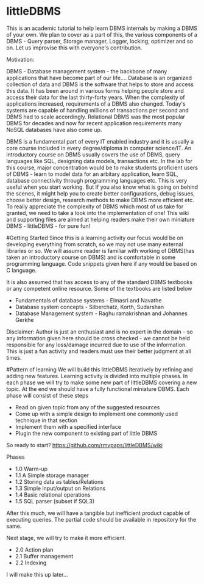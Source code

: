 # littleDBMS

This is an academic tutorial to help learn DBMS internals by making a DBMS of your own. We plan to cover as a part of this, the various components of a DBMS - Query parser, Storage manager, Logger, locking, optimizer and so on. Let us improvise this with everyone's contribution.

Motivation:

DBMS - Database management system  - the backbone of many applications that have become part of our life.... Database is an organized collection of data and DBMS is the software that helps to store and access this data. It has been around in various forms helping people store and access their data for the last thirty-forty years. When the complexity of applications increased, requirements of a DBMS also changed. Today's systems are capable of handling millions of transactions per second and DBMS had to scale accordingly. Relational DBMS was the most popular DBMS for decades and now for recent application requirements many NoSQL databases have also come up.

DBMS is a fundamental part of every IT enabled industry and it is usually a core course included in every degree/diploma in computer science/IT. An introductory course on DBMS usually covers the use of DBMS, query languages like SQL, designing data models, transactions etc. In the lab for this course, major concentration would be to make students proficient users of DBMS - learn to model data for an arbitary application, learn SQL, database connectivity through programming languages etc. This is very useful when you start working. But If you also know what is going on behind the scenes, it might help you to create better configurations, debug issues, choose better design, research methods to make DBMS more efficient  etc. To really appreciate the complexity of DBMS which most of us take for granted, we need to take a look into the implementation of one! This wiki and supporting files are aimed at helping readers make their own miniature DBMS - littleDBMS - for pure fun! 


#Getting Started
Since this is a learning activity our focus would be on developing everything from scratch, so we may not use many external libraries or so. We will assume reader is familiar with working of DBMS(has taken an introductory course on DBMS) and is comfortable in some programming language. Code snippets given here if any would be based on C language.
	
It is also assumed that has access to any of the standard DBMS textbooks or any competent online resource. Some of the textbooks are listed below
- Fundamentals of database systems - Elmasri and Navathe
- Database system concepts - Silberchatz, Korth, Sudarshan
- Database Management system - Raghu ramakrishnan and Johannes Gerkhe


Disclaimer: Author is just an enthusiast and is no expert in the domain - so any information given here should be cross checked - we cannot be held responsible for any loss/damage incurred due to use of the information. This is just a fun activity and readers must use their better judgment at all times. 


#Pattern of learning
We will build this littleDBMS iteratively by refining and adding new features. Learning activity is divided into multiple phases. In each phase we will try to make some new part of littleDBMS covering a new topic. At the end we should have a fully functional miniature DBMS.
Each phase will consist of these steps
- Read on given topic from any of the suggested resources
- Come up with a simple design to implement one commonly used technique in that section
- Implement them with a specified interface
- Plugin the new component to existing part of little DBMS

So ready to start? https://github.com/rmvpaps/littleDBMS/wiki

Phases
- 1.0 Warm-up
- 1.1 A Simple storage manager
- 1.2 Storing data as tables/Relations
- 1.3 Simple input/output on Relations
- 1.4 Basic relational operations
- 1.5 SQL parser (subset if SQL3)

After this much, we will have a tangible but inefficient product capable of executing queries. The partial code should be available in repository for the same. 

Next stage, we will try to make it more efficient. 

- 2.0 Action plan
- 2.1 Buffer management
- 2.2 Indexing

I will make this up later...
